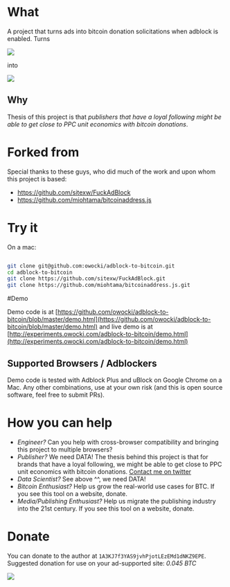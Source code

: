 # What

A project that turns ads into bitcoin donation solicitations when adblock is enabled.  Turns

<img src='http://bits.owocki.com/2u1K1Z0R3w0k/Image%202015-12-09%20at%207.31.49%20AM.png' />

into

<img src='http://bits.owocki.com/1E073o0v2L3v/Image%202015-12-09%20at%207.31.33%20AM.png' />

## Why

Thesis of this project is that _publishers that have a loyal following might be able to get close to PPC unit economics with bitcoin donations_.

# Forked from

Special thanks to these guys, who did much of the work and upon whom this project is based:

* https://github.com/sitexw/FuckAdBlock
* https://github.com/miohtama/bitcoinaddress.js

# Try it

On a mac:

```bash

git clone git@github.com:owocki/adblock-to-bitcoin.git
cd adblock-to-bitcoin
git clone https://github.com/sitexw/FuckAdBlock.git
git clone https://github.com/miohtama/bitcoinaddress.js.git

```

#Demo

Demo code is at [https://github.com/owocki/adblock-to-bitcoin/blob/master/demo.html](https://github.com/owocki/adblock-to-bitcoin/blob/master/demo.html) and live demo is at [http://experiments.owocki.com/adblock-to-bitcoin/demo.html](http://experiments.owocki.com/adblock-to-bitcoin/demo.html)

## Supported Browsers / Adblockers

Demo code is tested with Adblock Plus and uBlock on Google Chrome on a Mac.  Any other combinations, use at your own risk (and this is open source software, feel free to submit PRs).

# How you can help

* _Engineer?_ Can you help with cross-browser compatibility and bringing this project to multiple browsers?
* _Publisher?_ We need DATA!  The thesis behind this project is that for brands that have a loyal following, we might be able to get close to PPC unit economics with bitcoin donations.  [Contact me on twitter](http://twitter.com/owocki)
* _Data Scientist?_ See above ^^, we need DATA!
* _Bitcoin Enthusiast?_ Help us grow the real-world use cases for BTC.  If you see this tool on a website, donate.
* _Media/Publishing Enthusiast?_ Help us migrate the publishing industry into the 21st century. If you see this tool on a website, donate.

# Donate

You can donate to the author at `1A3KJ7f3YAS9jvhPjotLEzEMd1dNKZ9EPE`.  Suggested donation for use on your ad-supported site: *0.045 BTC*

<img src='http://bits.owocki.com/380X0M0q1L2K/Image%202015-12-09%20at%207.35.04%20AM.png' />

<!-- Google Analytics --> 
<img src='https://ga-beacon.appspot.com/UA-1014419-15/owocki/adblock-to-bitcoin' style='width:1px; height:1px;' >
